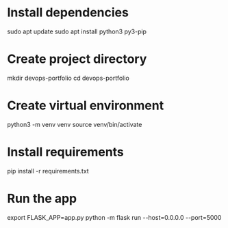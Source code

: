# Install dependencies
sudo apt update
sudo apt install python3 py3-pip

# Create project directory
mkdir devops-portfolio
cd devops-portfolio

# Create virtual environment
python3 -m venv venv
source venv/bin/activate

# Install requirements
pip install -r requirements.txt

# Run the app
export FLASK_APP=app.py
python -m flask run --host=0.0.0.0 --port=5000
